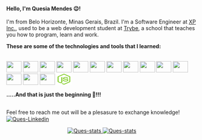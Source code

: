 #### Hello, I'm Quesia Mendes :wink:!

 I'm from Belo Horizonte, Minas Gerais, Brazil. 
 I'm a Software Engineer at [XP Inc.](https://www.xpinc.com/),
 used to be a web development student at [Trybe](https://www.betrybe.com/), a school that teaches you how to program,
 learn and work.
 
**These are some of the technologies and tools that I learned:**

<div style="display: inline_block"><br>         
  <img align-center"alt=Ques-Linux" height="30" width="40" src="https://cdn.jsdelivr.net/gh/devicons/devicon/icons/linux/linux-original.svg" />
  <img align-center"alt=Ques-Git" height="30" width="40" src="https://cdn.jsdelivr.net/gh/devicons/devicon/icons/git/git-original.svg" />
  <img align-center"alt=Ques-HTML" height="30" width="40" src="https://cdn.jsdelivr.net/gh/devicons/devicon/icons/html5/html5-original-wordmark.svg" /> 
  <img align-center"alt=Ques-Js" height="30" width="40" src="https://cdn.jsdelivr.net/gh/devicons/devicon/icons/javascript/javascript-original.svg" />    
  <img align-center"alt=Ques-CSS" height="30" width="40" src="https://cdn.jsdelivr.net/gh/devicons/devicon/icons/css3/css3-original.svg" />
  <img align-center"alt=Ques-React" height="30" width="40" src="https://cdn.jsdelivr.net/gh/devicons/devicon/icons/react/react-original.svg" />
  <img align-center"alt=Ques-Redux" height="30" width="40" src="https://cdn.jsdelivr.net/gh/devicons/devicon/icons/redux/redux-original.svg" />
  <img align-center"alt=Ques-MySQL" height="30" width="40" src="https://cdn.jsdelivr.net/gh/devicons/devicon/icons/mysql/mysql-original.svg" />   
  <img align-center"alt=Ques-Sequelize" height="30" width="40" src="https://cdn.jsdelivr.net/gh/devicons/devicon/icons/sequelize/sequelize-original.svg" />
  <img align-center"alt=Ques-Docker" height="30" width="40" src="https://cdn.jsdelivr.net/gh/devicons/devicon/icons/docker/docker-original-wordmark.svg" />  
  <img align-center"alt=Ques-Typescript" height="30" width="40" src="https://cdn.jsdelivr.net/gh/devicons/devicon/icons/typescript/typescript-original.svg" />   
  <img align-center"alt=Ques-MongoDB" height="30" width="40" src="https://cdn.jsdelivr.net/gh/devicons/devicon/icons/mongodb/mongodb-original.svg" />
  <img align-center"alt=Ques-C#" height="30" width="40" src="https://cdn.jsdelivr.net/gh/devicons/devicon/icons/csharp/csharp-original.svg" />
  <img align-center"alt=Ques-.NET" height="30" width="40" src="https://cdn.jsdelivr.net/gh/devicons/devicon/icons/dotnetcore/dotnetcore-original.svg" />
  <img align-center"alt=Ques-NodeJS" height="30" width="40" src="https://raw.githubusercontent.com/devicons/devicon/master/icons/nodejs/nodejs-original.svg">
                 
</div>

**.....And that is just the beginning :rocket:!!!**

##

<p align="left">
Feel free to reach me out will be a plesasure to exchange knowledge! 
<a href="https://linkedin.com/in/quesia-mendes" target="blank"><img align="center" src="https://pics.freeicons.io/uploads/icons/png/15792152941556105325-512.png" alt="Ques-Linkedin" height="30" /></a>
</p>


<div align="center">
<a href="https://github.com/Ques-Mendes/github-readme-stats">
 <img style="display: inline_block" height="150em" src="https://github-readme-stats.vercel.app/api?username=Ques-Mendes&include_all_commits=true&count_private=true&show_icons=true&theme=blue-green" alt="Ques-stats" />
</a>
<a href="https://github.com/Ques-Mendes/github-readme-stats">
 <img style="display: inline_block" height="150em" src="https://github-readme-stats.vercel.app/api/top-langs/?username=Ques-Mendes&layout=compact&theme=blue-green&include_all_commits=true" alt="Ques-stats" />
</a>
</div>

  
